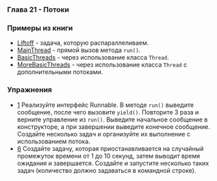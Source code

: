 ### Глава 21 - Потоки

### Примеры из книги

* [Liftoff](examples/base/Liftoff.java) - задача, которую распараллеливаем.
* [MainThread](examples/base/MainThread.java) - прямой вызов метода `run()`.
* [BasicThreads](examples/base/BasicThreads.java) - через использование класса `Thread`.
* [MoreBasicThreads](examples/base/MoreBasicThreads.java) - через использование класса `Thread` с дополнительными потоками.

### Упражнения

* [1](exercises/ex1/MainThread.java) Реализуйте интерфейс Runnable. В методе `run()` выведите сообщение, после чего вызовите `yield()`.
Повторите 3 раза и верните управление из `run()`. Выведите начальное сообщение в конструкторе, а при
завершении выведите конечное сообщение. Создайте несколько задач и организуйте их выполнение с
использованием потока.
* [6](exercises/ex6/MainApp.java) Создайте задачу, которая приостанавливается на случайный промежуток времени от 1 до
10 секунд, затем выводит время ожидания и завершается. Создайте и запустите несколько таких задач (количество должно
 задаваться в командной строке).